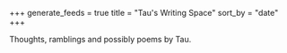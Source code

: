 +++
generate_feeds = true
title = "Tau's Writing Space"
sort_by = "date"
+++

Thoughts, ramblings and possibly poems by Tau.
